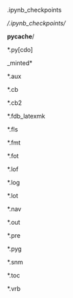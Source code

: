 .ipynb_checkpoints

*/.ipynb_checkpoints/*

__pycache__/

*.py[cdo]

_minted*

*.aux

*.cb

*.cb2

*.fdb_latexmk

*.fls

*.fmt

*.fot

*.lof

*.log

*.lot

*.nav

*.out

*.pre

*.pyg

*.snm

*.toc

*.vrb
